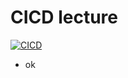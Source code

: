 # CICD lecture

[![CICD](https://github.com/React21S/CICD/actions/workflows/main.yml/badge.svg?branch=main)](https://github.com/React21S/CICD/actions)

- ok